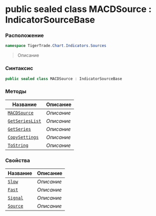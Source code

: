 
# public sealed class MACDSource : IndicatorSourceBase
### Расположение
```csharp
namespace TigerTrade.Chart.Indicators.Sources
```



> Описание

### Синтаксис
```csharp
public sealed class MACDSource : IndicatorSourceBase
```


### Методы
| Название | Описание |
| --- | --- |
| [`MACDSource`](./MACDSource.cs/Методы/MACDSource.md) | *Описание* |
| [`GetSeriesList`](./MACDSource.cs/Методы/GetSeriesList.md) | *Описание* |
| [`GetSeries`](./MACDSource.cs/Методы/GetSeries.md) | *Описание* |
| [`CopySettings`](./MACDSource.cs/Методы/CopySettings.md) | *Описание* |
| [`ToString`](./MACDSource.cs/Методы/ToString.md) | *Описание* |

### Свойства
| Название | Описание |
| --- | --- |
| [`Slow`](./MACDSource.cs/Свойства/Slow.md) | *Описание* |
| [`Fast`](./MACDSource.cs/Свойства/Fast.md) | *Описание* |
| [`Signal`](./MACDSource.cs/Свойства/Signal.md) | *Описание* |
| [`Source`](./MACDSource.cs/Свойства/Source.md) | *Описание* |



